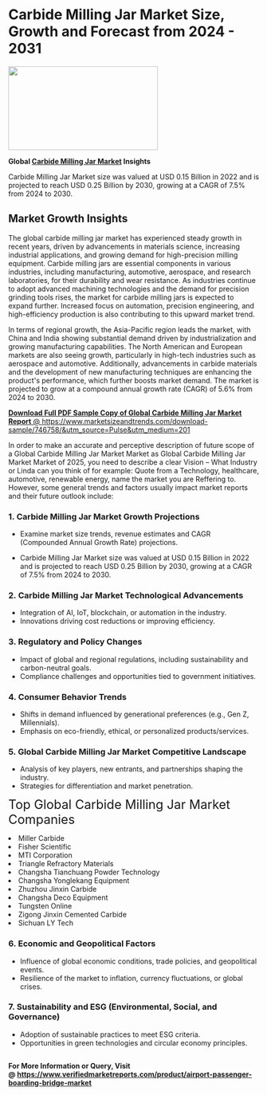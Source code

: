 <H1>Carbide Milling Jar Market Size, Growth and Forecast from 2024 - 2031</H1><img class="aligncenter size-medium wp-image-584254" src="https://thirdeyenews.in/wp-content/uploads/2024/09/Global-Market-Research-300x168.jpeg" alt="" width="300" height="168" /><p><strong>Global&nbsp;<a href="https://www.marketsizeandtrends.com/download-sample/746758/&amp;utm_source=Pulse&amp;utm_medium=201">Carbide Milling Jar Market</a> Insights</strong></p><p>Carbide Milling Jar Market size was valued at USD 0.15 Billion in 2022 and is projected to reach USD 0.25 Billion by 2030, growing at a CAGR of 7.5% from 2024 to 2030.</p><p><h2>Market Growth Insights</h2> <p>The global carbide milling jar market has experienced steady growth in recent years, driven by advancements in materials science, increasing industrial applications, and growing demand for high-precision milling equipment. Carbide milling jars are essential components in various industries, including manufacturing, automotive, aerospace, and research laboratories, for their durability and wear resistance. As industries continue to adopt advanced machining technologies and the demand for precision grinding tools rises, the market for carbide milling jars is expected to expand further. Increased focus on automation, precision engineering, and high-efficiency production is also contributing to this upward market trend.</p> <p><a href="#"></a></p> <p>In terms of regional growth, the Asia-Pacific region leads the market, with China and India showing substantial demand driven by industrialization and growing manufacturing capabilities. The North American and European markets are also seeing growth, particularly in high-tech industries such as aerospace and automotive. Additionally, advancements in carbide materials and the development of new manufacturing techniques are enhancing the product's performance, which further boosts market demand. The market is projected to grow at a compound annual growth rate (CAGR) of 5.6% from 2024 to 2030.</p> <p><a href="#"></p><p><span class=""><strong>Download Full PDF Sample Copy of Global Carbide Milling Jar Market Report</strong> @ <a href="https://www.marketsizeandtrends.com/download-sample/746758/&amp;utm_source=Pulse&amp;utm_medium=201" target="_blank">https://www.marketsizeandtrends.com/download-sample/746758/&amp;utm_source=Pulse&amp;utm_medium=201</a></span></p><p>In order to make an accurate and perceptive description of future scope of a Global&nbsp;Carbide Milling Jar Market Market as Global&nbsp;Carbide Milling Jar Market Market of 2025, you need to describe a clear Vision &ndash; What Industry or Linda can you think of for example: Quote from a Technology, healthcare, automotive, renewable energy, name the market you are Reffering to. However, some general trends and factors usually impact market reports and their future outlook include:</p><h3>1.&nbsp;<strong>Carbide Milling Jar Market Growth Projections</strong></h3><ul><li>Examine market size trends, revenue estimates and CAGR (Compounded Annual Growth Rate) projections.</li><li><p>Carbide Milling Jar Market size was valued at USD 0.15 Billion in 2022 and is projected to reach USD 0.25 Billion by 2030, growing at a CAGR of 7.5% from 2024 to 2030.</p></li></ul><h3>2.&nbsp;<strong>Carbide Milling Jar Market Technological Advancements</strong></h3><ul><li>Integration of AI, IoT, blockchain, or automation in the industry.</li><li>Innovations driving cost reductions or improving efficiency.</li></ul><h3>3.&nbsp;<strong>Regulatory and Policy Changes</strong></h3><ul><li>Impact of global and regional regulations, including sustainability and carbon-neutral goals.</li><li>Compliance challenges and opportunities tied to government initiatives.</li></ul><h3>4.&nbsp;<strong>Consumer Behavior Trends</strong></h3><ul><li>Shifts in demand influenced by generational preferences (e.g., Gen Z, Millennials).</li><li>Emphasis on eco-friendly, ethical, or personalized products/services.</li></ul><h3>5.&nbsp;<strong>Global Carbide Milling Jar Market Competitive Landscape</strong></h3><ul><li>Analysis of key players, new entrants, and partnerships shaping the industry.</li><li>Strategies for differentiation and market penetration.</li></ul><p data-pm-slice="1 1 []"><span style="color: inherit; font-family: inherit; font-size: 25px;">Top Global Carbide Milling Jar Market Companies</span></p><div class="" data-test-id=""><p><li>Miller Carbide</li><li> Fisher Scientific</li><li> MTI Corporation</li><li> Triangle Refractory Materials</li><li> Changsha Tianchuang Powder Technology</li><li> Changsha Yonglekang Equipment</li><li> Zhuzhou Jinxin Carbide</li><li> Changsha Deco Equipment</li><li> Tungsten Online</li><li> Zigong Jinxin Cemented Carbide</li><li> Sichuan LY Tech</li></p></div><h3>6.&nbsp;<strong>Economic and Geopolitical Factors</strong></h3><ul><li>Influence of global economic conditions, trade policies, and geopolitical events.</li><li>Resilience of the market to inflation, currency fluctuations, or global crises.</li></ul><h3>7.&nbsp;<strong>Sustainability and ESG (Environmental, Social, and Governance)</strong></h3><ul><li>Adoption of sustainable practices to meet ESG criteria.</li><li>Opportunities in green technologies and circular economy principles.</li></ul><h2><strong style="font-size: 14px;">For More Information or Query, Visit @&nbsp;</strong><a style="background-color: #ffffff; font-size: 14px;" href="https://www.marketsizeandtrends.com/report/carbide-milling-jar-market/" target="_blank">https://www.verifiedmarketreports.com/product/airport-passenger-boarding-bridge-market</a></h2>

